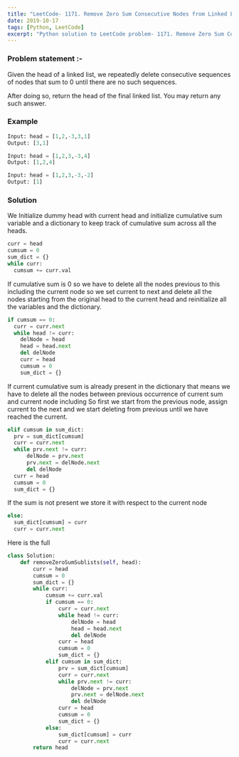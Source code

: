 ```yaml
---
title: "LeetCode- 1171. Remove Zero Sum Consecutive Nodes from Linked List"
date: 2019-10-17
tags: [Python, LeetCode]
excerpt: "Python solution to LeetCode problem- 1171. Remove Zero Sum Consecutive Nodes from Linked List"
---
```


### Problem statement :-
Given the head of a linked list, we repeatedly delete consecutive sequences of nodes that sum to 0 until there are no such sequences.

After doing so, return the head of the final linked list.  You may return any such answer.


### Example
```python
Input: head = [1,2,-3,3,1]
Output: [3,1]

Input: head = [1,2,3,-3,4]
Output: [1,2,4]

Input: head = [1,2,3,-3,-2]
Output: [1]
```

### Solution
We Initialize dummy head with current head and initialize cumulative sum variable and a dictionary to keep track of cumulative sum across all the heads.

```python
curr = head
cumsum = 0
sum_dict = {}
while curr:
  cumsum += curr.val
```

If cumulative sum is 0 so we have to delete all the nodes previous to this including the current node so we set current to next and delete all the nodes starting from the original head to the current head and reinitialize all the variables and the dictionary.

```python
if cumsum == 0:
  curr = curr.next
  while head != curr:
    delNode = head
    head = head.next
    del delNode
    curr = head
    cumsum = 0
    sum_dict = {}
```

If current cumulative sum is already present in the dictionary that means we have to delete all the nodes between previous occurrence of current sum and current node including So first we start from the previous node, assign current to the next and we start deleting from previous until we have reached the current.

```python
elif cumsum in sum_dict:
  prv = sum_dict[cumsum]
  curr = curr.next
  while prv.next != curr:
      delNode = prv.next
      prv.next = delNode.next
      del delNode
  curr = head
  cumsum = 0
  sum_dict = {}
```

If the sum is not present we store it with respect to the current node

```python
else:
  sum_dict[cumsum] = curr
  curr = curr.next
```

Here is the full

```python
class Solution:
    def removeZeroSumSublists(self, head):
        curr = head
        cumsum = 0
        sum_dict = {}
        while curr:
            cumsum += curr.val
            if cumsum == 0:
                curr = curr.next
                while head != curr:
                    delNode = head
                    head = head.next
                    del delNode
                curr = head
                cumsum = 0
                sum_dict = {}
            elif cumsum in sum_dict:
                prv = sum_dict[cumsum]
                curr = curr.next
                while prv.next != curr:
                    delNode = prv.next
                    prv.next = delNode.next
                    del delNode
                curr = head
                cumsum = 0
                sum_dict = {}
            else:
                sum_dict[cumsum] = curr
                curr = curr.next
        return head
```
